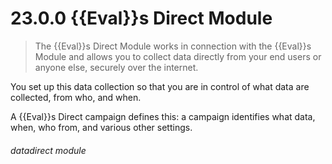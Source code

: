 # 23.0.0    {{Eval}}s Direct Module

> The {{Eval}}s Direct Module works in connection with the {{Eval}}s Module and allows you to collect data directly from your end users or anyone else, securely over the internet. 

You set up this data collection so that you are in control of what data are collected, from who, and when.

A {{Eval}}s Direct campaign defines this: a campaign identifies what data, when, who from, and various other settings. 

###### datadirect module

